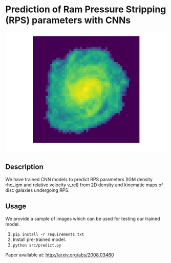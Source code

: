 # Prediction of Ram Pressure Stripping (RPS) parameters with CNNs

![simulated disc galaxy](sample_data/galaxy.png)

## Description

We have trained CNN models to predict RPS parameters (IGM density rho\_igm and relative velocity v\_rel) from 2D density and kinematic maps of disc galaxies undergoing RPS.

## Usage

We provide a sample of images which can be used for testing our trained model. 

1. `pip install -r requirements.txt`
2. Install pre-trained model.
3. `python src/predict.py`

Paper available at: http://arxiv.org/abs/2008.03460

